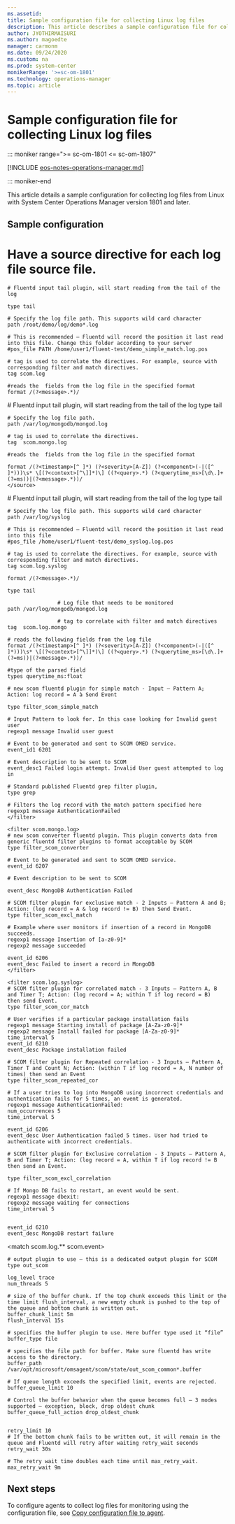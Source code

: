 ```yaml
---
ms.assetid:
title: Sample configuration file for collecting Linux log files
description: This article describes a sample configuration file for collecting Linux log files on Linux in System Center Operations Manager 1801 and later.
author: JYOTHIRMAISURI
ms.author: magoedte
manager: carmonm
ms.date: 09/24/2020
ms.custom: na
ms.prod: system-center
monikerRange: '>=sc-om-1801'
ms.technology: operations-manager
ms.topic: article
---
```


# Sample configuration file for collecting Linux log files

::: moniker range=">= sc-om-1801 <= sc-om-1807"

[!INCLUDE [eos-notes-operations-manager.md](../includes/eos-notes-operations-manager.md)]

::: moniker-end

This article details a sample configuration for collecting log files from Linux with System Center Operations Manager version 1801 and later.

## Sample configuration

# Have a source directive for each log file source file.
<source>

    # Fluentd input tail plugin, will start reading from the tail of the log

    type tail

    # Specify the log file path. This supports wild card character
    path /root/demo/log/demo*.log

    # This is recommended – Fluentd will record the position it last read into this file. Change this folder according to your server
    #pos_file PATH /home/user1/fluent-test/demo_simple_match.log.pos

    # tag is used to correlate the directives. For example, source with corresponding filter and match directives.
    tag scom.log

    #reads the  fields from the log file in the specified format
    format /(?<message>.*)/

</source>

<source>
    # Fluentd input tail plugin, will start reading from the tail of the log
    type tail

    # Specify the log file path.
    path /var/log/mongodb/mongod.log

    # tag is used to correlate the directives.
    tag  scom.mongo.log

    #reads the  fields from the log file in the specified format

    format /(?<timestamp>[^ ]*) (?<severity>[A-Z]) (?<component>(-|([^ ]*)))\s* \[(?<context>[^\]]*)\] ((?<query>.*) (?<querytime_ms>[\d\.]+(?=ms))|(?<message>.*))/
    </source>

<source>
    # Fluentd input tail plugin, will start reading from the tail of the log
    type tail

    # Specify the log file path. This supports wild card character
    path /var/log/syslog

    # This is recommended – Fluentd will record the position it last read into this file
    #pos_file /home/user1/fluent-test/demo_syslog.log.pos

    # tag is used to correlate the directives. For example, source with corresponding filter and match directives.
    tag scom.log.syslog

    format /(?<message>.*)/

</source>

<source>

    type tail

                    # Log file that needs to be monitored
    path /var/log/mongodb/mongod.log

                    # tag to correlate with filter and match directives
    tag  scom.log.mongo

    # reads the following fields from the log file
    format /(?<timestamp>[^ ]*) (?<severity>[A-Z]) (?<component>(-|([^ ]*)))\s* \[(?<context>[^\]]*)\] ((?<query>.*) (?<querytime_ms>[\d\.]+(?=ms))|(?<message>.*))/

    #type of the parsed field
    types querytime_ms:float

</source>

<filter scom.log>

    # new scom fluentd plugin for simple match - Input – Pattern A;  Action: log record = A à Send Event

    type filter_scom_simple_match

    # Input Pattern to look for. In this case looking for Invalid guest user
    regexp1 message Invalid user guest

    # Event to be generated and sent to SCOM OMED service.
    event_id1 6201

    # Event description to be sent to SCOM
    event_desc1 Failed login attempt. Invalid User guest attempted to log in

</filter>

<filter scom.mongo.log>

    # Standard published Fluentd grep filter plugin,
    type grep

    # Filters the log record with the match pattern specified here
    regexp1 message AuthenticationFailed
    </filter>

    <filter scom.mongo.log>
    # new scom converter fluentd plugin. This plugin converts data from generic fluentd filter plugins to format acceptable by SCOM
    type filter_scom_converter

    # Event to be generated and sent to SCOM OMED service.
    event_id 6207

    # Event description to be sent to SCOM

    event_desc MongoDB Authentication Failed

</filter>

<filter scom.log.syslog>

    # SCOM filter plugin for exclusive match - 2 Inputs – Pattern A and B; Action: (log record = A & log record != B) then Send Event.
    type filter_scom_excl_match

    # Example where user monitors if insertion of a record in MongoDB succeeds.
    regexp1 message Insertion of [a-z0-9]*
    regexp2 message succeeded

    event_id 6206
    event_desc Failed to insert a record in MongoDB
    </filter>

    <filter scom.log.syslog>
    # SCOM filter plugin for correlated match - 3 Inputs – Pattern A, B and Timer T; Action: (log record = A; within T if log record = B)  then send Event.
    type filter_scom_cor_match

    # User verifies if a particular package installation fails
    regexp1 message Starting install of package [A-Za-z0-9]*
    regexp2 message Install failed for package [A-Za-z0-9]*
    time_interval 5
    event_id 6210
    event_desc Package installation failed
</filter>

<filter scom.log.mongo>

    # SCOM filter plugin for Repeated correlation - 3 Inputs – Pattern A, Timer T and Count N; Action: (within T if log record = A, N number of times) then send an Event
    type filter_scom_repeated_cor

    # If a user tries to log into MongoDB using incorrect credentials and authentication fails for 5 times, an event is generated.
    regexp1 message AuthenticationFailed:
    num_occurrences 5
    time_interval 5

    event_id 6206
    event_desc User Authentication failed 5 times. User had tried to authenticate with incorrect credentials.

</filter>

<filter scom.log.mongo>

    # SCOM filter plugin for Exclusive correlation - 3 Inputs – Pattern A, B and Timer T; Action: (log record = A, within T if log record != B  then send an Event.

    type filter_scom_excl_correlation

    # If Mongo DB fails to restart, an event would be sent.
    regexp1 message dbexit:
    regexp2 message waiting for connections
    time_interval 5


    event_id 6210
    event_desc MongoDB restart failure
</filter>


<match scom.log.** scom.event>

    # output plugin to use – this is a dedicated output plugin for SCOM
    type out_scom

    log_level trace
    num_threads 5

    # size of the buffer chunk. If the top chunk exceeds this limit or the time limit flush_interval, a new empty chunk is pushed to the top of the queue and bottom chunk is written out.
    buffer_chunk_limit 5m
    flush_interval 15s

    # specifies the buffer plugin to use. Here buffer type used it “file”
    buffer_type file

    # specifies the file path for buffer. Make sure fluentd has write access to the directory.
    buffer_path /var/opt/microsoft/omsagent/scom/state/out_scom_common*.buffer

    # If queue length exceeds the specified limit, events are rejected.
    buffer_queue_limit 10

    # Control the buffer behavior when the queue becomes full – 3 modes supported – exception, block, drop oldest chunk
    buffer_queue_full_action drop_oldest_chunk


    retry_limit 10
    # If the bottom chunk fails to be written out, it will remain in the queue and Fluentd will retry after waiting retry_wait seconds
    retry_wait 30s

    # The retry wait time doubles each time until max_retry_wait.
    max_retry_wait 9m
</match>

## Next steps

To configure agents to collect log files for monitoring using the configuration file, see [Copy configuration file to agent](manage-linux-logfiles.md#copy-configuration-file-to-agent).
